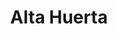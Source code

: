 ---
title: "Alta Huerta"
url: /ciudad-autonoma-de-buenos-aires/alta-huerta/
shop: alimentación sana
---